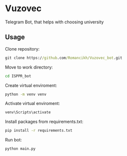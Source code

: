 # Vuzovec
Telegram Bot, that helps with choosing university

## Usage
Clone repository:
```cmd
git clone https://github.com/Romancikh/Vuzovec_bot.git
```

Move to work directory:
```cmd
cd ISPPR_bot
```

Create virtual enviroment:
```cmd
python -m venv venv
```

Activate virtual enviroment:
```cmd
venv\Scripts\activate
```

Install packages from requirements.txt:
```cmd
pip install -r requirements.txt
```

Run bot:
```cmd
python main.py
```
